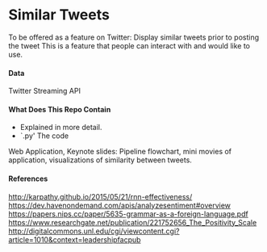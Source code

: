 # Similar Tweets
To be offered as a feature on Twitter: Display similar tweets prior to posting the tweet
This is a feature that people can interact with and would like to use.

#### Data

Twitter Streaming API

#### What Does This Repo Contain

- Explained in more detail.
- `.py' The code

Web Application,
Keynote slides: Pipeline flowchart, mini movies of application, visualizations of similarity between tweets.

#### References

http://karpathy.github.io/2015/05/21/rnn-effectiveness/
https://dev.havenondemand.com/apis/analyzesentiment#overview
https://papers.nips.cc/paper/5635-grammar-as-a-foreign-language.pdf
https://www.researchgate.net/publication/221752656_The_Positivity_Scale
http://digitalcommons.unl.edu/cgi/viewcontent.cgi?article=1010&context=leadershipfacpub
